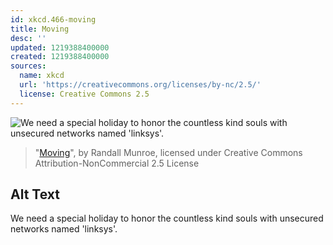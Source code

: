 ```yaml
---
id: xkcd.466-moving
title: Moving
desc: ''
updated: 1219388400000
created: 1219388400000
sources:
  name: xkcd
  url: 'https://creativecommons.org/licenses/by-nc/2.5/'
  license: Creative Commons 2.5
---
```

![We need a special holiday to honor the countless kind souls with unsecured networks named 'linksys'.](https://imgs.xkcd.com/comics/moving.png)
> "[Moving](https://xkcd.com/466/)", by Randall Munroe, licensed under Creative Commons Attribution-NonCommercial 2.5 License

## Alt Text
We need a special holiday to honor the countless kind souls with unsecured networks named 'linksys'.
